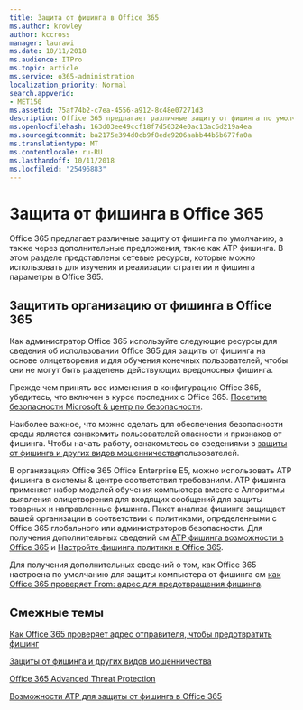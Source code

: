 ```yaml
---
title: Защита от фишинга в Office 365
ms.author: krowley
author: kccross
manager: laurawi
ms.date: 10/11/2018
ms.audience: ITPro
ms.topic: article
ms.service: o365-administration
localization_priority: Normal
search.appverid:
- MET150
ms.assetid: 75af74b2-c7ea-4556-a912-8c48e07271d3
description: Office 365 предлагает различные защиту от фишинга по умолчанию, а также через дополнительные предложения, такие как ATP фишинга. В этом разделе представлены сетевые ресурсы, которые можно использовать для изучения и реализации стратегии и фишинга параметры в Office 365.
ms.openlocfilehash: 163d03ee49ccf18f7d50324e0ac13ac6d219a4ea
ms.sourcegitcommit: ba2175e394d0cb9f8ede9206aabb44b5b677fa0a
ms.translationtype: MT
ms.contentlocale: ru-RU
ms.lasthandoff: 10/11/2018
ms.locfileid: "25496883"
---
```

# <a name="anti-phishing-protection-in-office-365"></a>Защита от фишинга в Office 365

Office 365 предлагает различные защиту от фишинга по умолчанию, а также через дополнительные предложения, такие как ATP фишинга. В этом разделе представлены сетевые ресурсы, которые можно использовать для изучения и реализации стратегии и фишинга параметры в Office 365.
  
## <a name="protect-your-organization-against-phishing-attacks-in-office-365"></a>Защитить организацию от фишинга в Office 365

Как администратор Office 365 используйте следующие ресурсы для сведения об использовании Office 365 для защиты от фишинга на основе олицетворения и для обучения конечных пользователей, чтобы они не могут быть разделены действующих вредоносных фишинга.
  
Прежде чем принять все изменения в конфигурацию Office 365, убедитесь, что включен в курсе последних с Office 365. [Посетите безопасности Microsoft &amp; центр по безопасности](https://www.microsoft.com/security/default.aspx).
  
Наиболее важное, что можно сделать для обеспечения безопасности среды является ознакомить пользователей опасности и признаков от фишинга. Чтобы начать работу, ознакомьтесь со сведениями в [защиты от фишинга и других видов мошенничества](https://support.office.com/article/f84750b4-2f2c-46c3-89f6-e65f7f8c3546)пользователей.
  
В организациях Office 365 Office Enterprise E5, можно использовать ATP фишинга в системы &amp; центре соответствия требованиям. ATP фишинга применяет набор моделей обучения компьютера вместе с Алгоритмы выявления олицетворения для входящих сообщений для защиты товарных и направленные фишинга. Пакет анализа фишинга защищает вашей организации в соответствии с политиками, определенными с Office 365 глобального или администраторов безопасности. Для получения дополнительных сведений см [ATP фишинга возможности в Office 365](atp-anti-phishing.md) и [Настройте фишинга политики в Office 365](set-up-anti-phishing-policies.md).
  
Для получения дополнительных сведений о том, как Office 365 настроена по умолчанию для защиты компьютера от фишинга см [как Office 365 проверяет From: адрес для предотвращения фишинга](how-office-365-validates-the-from-address.md).
  
## <a name="related-topics"></a>Смежные темы

[Как Office 365 проверяет адрес отправителя, чтобы предотвратить фишинг](how-office-365-validates-the-from-address.md)
  
[Защиты от фишинга и других видов мошенничества](https://support.office.com/article/f84750b4-2f2c-46c3-89f6-e65f7f8c3546)
  
[Office 365 Advanced Threat Protection](office-365-atp.md)
  
[Возможности ATP для защиты от фишинга в Office 365](atp-anti-phishing.md)
  

